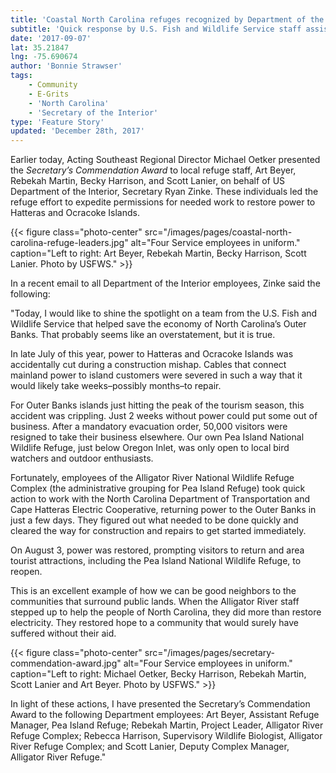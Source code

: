 ```yaml
---
title: 'Coastal North Carolina refuges recognized by Department of the Interior Secretary for community support'
subtitle: 'Quick response by U.S. Fish and Wildlife Service staff assisted power-starved communities on Hatteras and Ocracoke Islands'
date: '2017-09-07'
lat: 35.21847
lng: -75.690674
author: 'Bonnie Strawser'
tags:
    - Community
    - E-Grits
    - 'North Carolina'
    - 'Secretary of the Interior'
type: 'Feature Story'
updated: 'December 28th, 2017'
---
```


Earlier today, Acting Southeast Regional Director Michael Oetker presented the *Secretary’s Commendation Award* to local refuge staff, Art Beyer, Rebekah Martin, Becky Harrison, and Scott Lanier, on behalf of US Department of the Interior, Secretary Ryan Zinke. These individuals led the refuge effort to expedite permissions for needed work to restore power to Hatteras and Ocracoke Islands.

{{< figure class="photo-center" src="/images/pages/coastal-north-carolina-refuge-leaders.jpg" alt="Four Service employees in uniform." caption="Left to right: Art Beyer, Rebekah Martin, Becky Harrison, Scott Lanier. Photo by USFWS." >}}

In a recent email to all Department of the Interior employees, Zinke said the following:

"Today, I would like to shine the spotlight on a team from the U.S. Fish and Wildlife Service that helped save the economy of North Carolina’s Outer Banks. That probably seems like an overstatement, but it is true.

In late July of this year, power to Hatteras and Ocracoke Islands was accidentally cut during a construction mishap. Cables that connect mainland power to island customers were severed in such a way that it would likely take weeks–possibly months–to repair.

For Outer Banks islands just hitting the peak of the tourism season, this accident was crippling. Just 2 weeks without power could put some out of business. After a mandatory evacuation order, 50,000 visitors were resigned to take their business elsewhere. Our own Pea Island National Wildlife Refuge, just below Oregon Inlet, was only open to local bird watchers and outdoor enthusiasts.

Fortunately, employees of the Alligator River National Wildlife Refuge Complex (the administrative grouping for Pea Island Refuge) took quick action to work with the North Carolina Department of Transportation and Cape Hatteras Electric Cooperative, returning power to the Outer Banks in just a few days. They figured out what needed to be done quickly and cleared the way for construction and repairs to get started immediately. 

On August 3, power was restored, prompting visitors to return and area tourist attractions, including the Pea Island National Wildlife Refuge, to reopen.

This is an excellent example of how we can be good neighbors to the communities that surround public lands. When the Alligator River staff stepped up to help the people of North Carolina, they did more than restore electricity. They restored hope to a community that would surely have suffered without their aid.

{{< figure class="photo-center" src="/images/pages/secretary-commendation-award.jpg" alt="Four Service employees in uniform." caption="Left to right: Michael Oetker, Becky Harrison, Rebekah Martin, Scott Lanier and Art Beyer. Photo by USFWS." >}}

In light of these actions, I have presented the Secretary’s Commendation Award to the following Department employees: Art Beyer, Assistant Refuge Manager, Pea Island Refuge; Rebekah Martin, Project Leader, Alligator River Refuge Complex; Rebecca Harrison, Supervisory Wildlife Biologist, Alligator River Refuge Complex; and Scott Lanier, Deputy Complex Manager, Alligator River Refuge."
